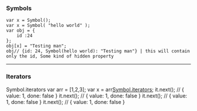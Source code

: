 ### Symbols

	var x = Symbol();
	var x = Symbol( "hello world" );
	var obj = {
		id :24
	};
	obj[x] = "Testing man";
	obj// {id: 24, Symbol(hello world): "Testing man"} | this will contain only the id, Some kind of hidden property


----------

### Iterators

Symbol.iterators
	var arr = [1,2,3];
	var x = arr[Symbol.iterators]();
	it.next(); // { value: 1, done: false }
	it.next(); // { value: 1, done: false }
	it.next(); // { value: 1, done: false }
	it.next(); // { value: 1, done: false }




<!--stackedit_data:
eyJoaXN0b3J5IjpbNTc3NzcxMTI3XX0=
-->